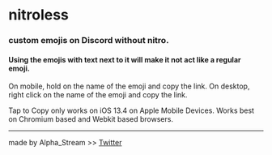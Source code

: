 # nitroless
### custom emojis on Discord without nitro.
#### Using the emojis with text next to it will make it not act like a regular emoji.

On mobile, hold on the name of the emoji and copy the link.
On desktop, right click on the name of the emoji and copy the link.

Tap to Copy only works on iOS 13.4 on Apple Mobile Devices.
Works best on Chromium based and Webkit based browsers.

***
made by Alpha_Stream  >>  [Twitter](https://twitter.com/Kutarin_)